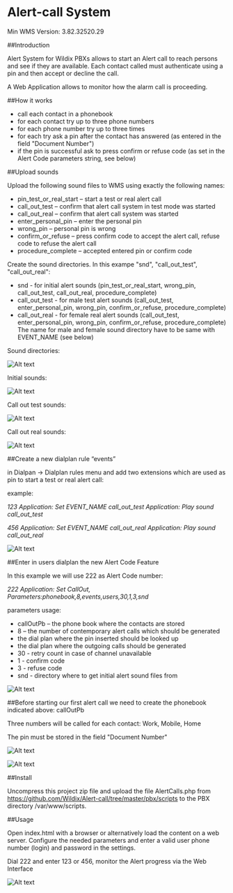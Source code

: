 # Alert-call System

Min WMS Version: 3.82.32520.29

##Introduction

Alert System for Wildix PBXs allows to start an Alert call to reach persons and see if they are available. Each contact called must authenticate using a pin and then accept or decline the call.

A Web Application allows to monitor how the alarm call is proceeding.

##How it works

* call each contact in a phonebook
* for each contact try up to three phone numbers
* for each phone number try up to three times
* for each try ask a pin after the contact has answered (as entered in the field "Document Number")
* if the pin is successful ask to press confirm or refuse code (as set in the Alert Code parameters string, see below)

##Upload sounds

Upload the following sound files to WMS using exactly the following names:

* pin_test_or_real_start – start a test or real alert call
* call_out_test – confirm that alert call system in test mode was started
* call_out_real – confirm that alert call system was started
* enter_personal_pin – enter the personal pin
* wrong_pin – personal pin is wrong
* confirm_or_refuse – press confirm code to accept the alert call, refuse code to refuse the alert call
* procedure_complete – accepted entered pin or confirm code

Create the sound directories. In this exampe "snd", "call_out_test", "call_out_real":
* snd - for initial alert sounds (pin_test_or_real_start, wrong_pin, call_out_test, call_out_real, procedure_complete)
* call_out_test - for male test alert sounds (call_out_test, enter_personal_pin, wrong_pin, confirm_or_refuse, procedure_complete)
* call_out_real - for female real alert sounds (call_out_test, enter_personal_pin, wrong_pin, confirm_or_refuse, procedure_complete)
The name for male and female sound directory have to be same with EVENT_NAME (see below)

Sound directories:

![Alt text](images/Sound_directories.jpeg?raw=true "Sound directories")

Initial sounds:

![Alt text](images/Initial_alert_sounds.jpeg?raw=true "Initial sounds")

Call out test sounds:

![Alt text](images/Call_out_test_sounds.jpeg?raw=true "Call-out test sounds")

Call out real sounds:

![Alt text](images/Call_out_real_sounds.jpeg?raw=true "Call-out real sounds")

##Create a new dialplan rule “events”

in Dialpan -> Dialplan rules menu and add two extensions which are used as pin to start a test or real alert call:

example:

*123 Application: Set EVENT_NAME call_out_test*
    *Application: Play sound call_out_test*

*456 Application: Set EVENT_NAME call_out_real*
    *Application: Play sound call_out_real*

![Alt text](images/Create_new_dialplan_rule.jpeg?raw=true "Create dialplan")

##Enter in users dialplan the new Alert Code Feature

In this example we will use 222 as Alert Code number:

*222 Application: Set CallOut, Parameters:phonebook,8,events,users,30,1,3,snd*

parameters usage:

* callOutPb – the phone book where the contacts are stored
* 8 – the number of contemporary alert calls which should be generated
* the dial plan where the pin inserted should be looked up
* the dial plan where the outgoing calls should be generated
* 30 - retry count in case of channel unavailable
* 1 - confirm code
* 3 - refuse code
* snd - directory where to get initial alert sound files from

![Alt text](images/Add_new_Alert_Code_Feature.jpeg?raw=true "Create new code")

##Before starting our first alert call we need to create the phonebook indicated above: callOutPb

Three numbers  will be called for each contact: Work, Mobile, Home

The pin must be stored in the field "Document Number"

![Alt text](images/Create_the_phonebook.jpeg?raw=true "Create phonebook")

![Alt text](images/Add_contacts.jpeg?raw=true "Add contacts")

##Install

Uncompress this project zip file and upload the file AlertCalls.php from https://github.com/Wildix/Alert-call/tree/master/pbx/scripts to the PBX directory /var/www/scripts.


##Usage

Open index.html with a browser or alternatively load the content on a web server. Configure the needed parameters and enter a valid user phone number (login) and password in the settings.

Dial 222 and enter 123 or 456, monitor the Alert progress via the Web Interface

![Alt text](images/Report.jpeg?raw=true "Report")
